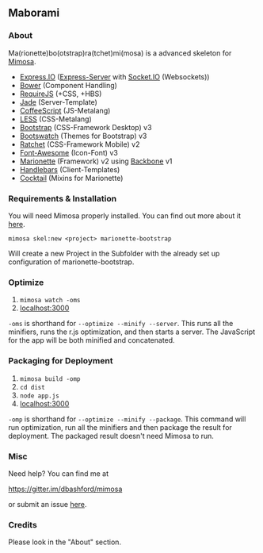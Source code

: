 ## Maborami
### About

Ma(rionette)bo(otstrap)ra(tchet)mi(mosa) is a advanced skeleton for [Mimosa](http://mimosa.io).

- [Express.IO](http://express-io.org/) ([Express-Server](http://expressjs.com/) with [Socket.IO](http://socket.io/) (Websockets))
- [Bower](http://bower.io/) (Component Handling)
- [RequireJS](http://requirejs.org/) (+CSS, +HBS)
- [Jade](http://jade-lang.com/) (Server-Template)
- [CoffeeScript](http://coffeescript.org/) (JS-Metalang)
- [LESS](http://lesscss.org/) (CSS-Metalang)
- [Bootstrap](http://getbootstrap.com/) (CSS-Framework Desktop) v3
- [Bootswatch](http://bootswatch.com/) (Themes for Bootstrap) v3
- [Ratchet](http://goratchet.com/) (CSS-Framework Mobile) v2
- [Font-Awesome](http://fontawesome.io/) (Icon-Font) v3
- [Marionette](http://marionettejs.com/) (Framework) v2 using [Backbone](http://backbonejs.org/) v1
- [Handlebars](http://handlebarsjs.com/) (Client-Templates)
- [Cocktail](https://github.com/onsi/cocktail) (Mixins for Marionette)

### Requirements & Installation

You will need Mimosa properly installed. You can find out more about it [here](http://mimosa.io/started.html).

```mimosa skel:new <project> marionette-bootstrap```

Will create a new Project in the Subfolder <project> with the already set up configuration of marionette-bootstrap.

### Optimize

1. `mimosa watch -oms`
2. [localhost:3000](http://localhost:3000)

`-oms` is shorthand for `--optimize --minify --server`. This runs all the minifiers, runs the r.js optimization, and then starts a server.  The JavaScript for the app will be both minified and concatenated.

### Packaging for Deployment

1. `mimosa build -omp`
2. `cd dist`
3. `node app.js`
4. [localhost:3000](http://localhost:3000)

`-omp` is shorthand for `--optimize --minify --package`. This command will run optimization, run all the minifiers and then package the result for deployment. The packaged result doesn't need Mimosa to run.


### Misc

Need help? You can find me at 

https://gitter.im/dbashford/mimosa

or submit an issue [here](https://github.com/Anachron/maborami/issues).

### Credits

Please look in the "About" section.